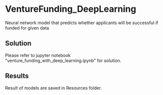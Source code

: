 # VentureFunding_DeepLearning
Neural network model that predicts whether applicants will be successful if funded for given data

## Solution

Please refer to jupyter notebook "venture_funding_with_deep_learning.ipynb" for solution.

## Results

Result of models are saved in Resources folder.

